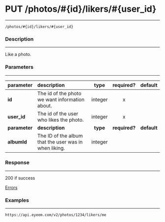 # PUT /photos/#{id}/likers/#{user_id} 
***
`/photos/#{id}/likers/#{user_id}`

### Description
***
Like a photo.

### Parameters
***

|parameter| description| type |required? |default|
|:---------|:--------------|:----------:|:------------:|:------------:|
|**id**|The id of the photo we want information about.|integer|x||
|**user_id**|The id of the user who likes the photo.|integer|x||
|**parameter**| **description**| **type** |**required?** |**default**|
|**albumId**|The ID of the album that the user was in when liking.|integer|||



### Response
***

200 if success

[Errors](../../resources/errors.md#files)

### Examples
***

`https://api.eyeem.com/v2/photos/1234/likers/me`

